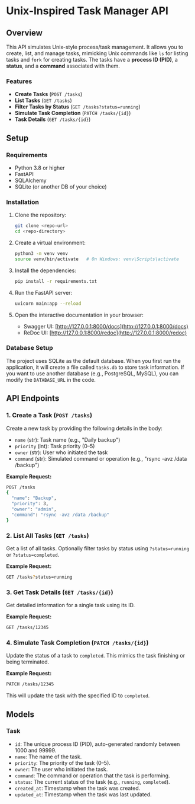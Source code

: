 # Unix-Inspired Task Manager API

## Overview

This API simulates Unix-style process/task management. It allows you to create, list, and manage tasks, mimicking Unix commands like `ls` for listing tasks and `fork` for creating tasks. The tasks have a **process ID (PID)**, a **status**, and a **command** associated with them.

### Features
- **Create Tasks** (`POST /tasks`)
- **List Tasks** (`GET /tasks`)
- **Filter Tasks by Status** (`GET /tasks?status=running`)
- **Simulate Task Completion** (`PATCH /tasks/{id}`)
- **Task Details** (`GET /tasks/{id}`)

## Setup

### Requirements

- Python 3.8 or higher
- FastAPI
- SQLAlchemy
- SQLite (or another DB of your choice)

### Installation

1. Clone the repository:

   ```bash
   git clone <repo-url>
   cd <repo-directory>
   ```

2. Create a virtual environment:

   ```bash
   python3 -m venv venv
   source venv/bin/activate   # On Windows: venv\Scripts\activate
   ```

3. Install the dependencies:

   ```bash
   pip install -r requirements.txt
   ```

4. Run the FastAPI server:

   ```bash
   uvicorn main:app --reload
   ```

5. Open the interactive documentation in your browser:

   - Swagger UI: [http://127.0.0.1:8000/docs](http://127.0.0.1:8000/docs)
   - ReDoc UI: [http://127.0.0.1:8000/redoc](http://127.0.0.1:8000/redoc)

### Database Setup

The project uses SQLite as the default database. When you first run the application, it will create a file called `tasks.db` to store task information. If you want to use another database (e.g., PostgreSQL, MySQL), you can modify the `DATABASE_URL` in the code.

## API Endpoints

### 1. Create a Task (`POST /tasks`)

Create a new task by providing the following details in the body:

- `name` (str): Task name (e.g., "Daily backup")
- `priority` (int): Task priority (0–5)
- `owner` (str): User who initiated the task
- `command` (str): Simulated command or operation (e.g., "rsync -avz /data /backup")

**Example Request:**

```bash
POST /tasks
{
  "name": "Backup",
  "priority": 3,
  "owner": "admin",
  "command": "rsync -avz /data /backup"
}
```

### 2. List All Tasks (`GET /tasks`)

Get a list of all tasks. Optionally filter tasks by status using `?status=running` or `?status=completed`.

**Example Request:**

```bash
GET /tasks?status=running
```

### 3. Get Task Details (`GET /tasks/{id}`)

Get detailed information for a single task using its ID.

**Example Request:**

```bash
GET /tasks/12345
```

### 4. Simulate Task Completion (`PATCH /tasks/{id}`)

Update the status of a task to `completed`. This mimics the task finishing or being terminated.

**Example Request:**

```bash
PATCH /tasks/12345
```

This will update the task with the specified ID to `completed`.

## Models

### Task

- `id`: The unique process ID (PID), auto-generated randomly between 1000 and 99999.
- `name`: The name of the task.
- `priority`: The priority of the task (0–5).
- `owner`: The user who initiated the task.
- `command`: The command or operation that the task is performing.
- `status`: The current status of the task (e.g., `running`, `completed`).
- `created_at`: Timestamp when the task was created.
- `updated_at`: Timestamp when the task was last updated.



